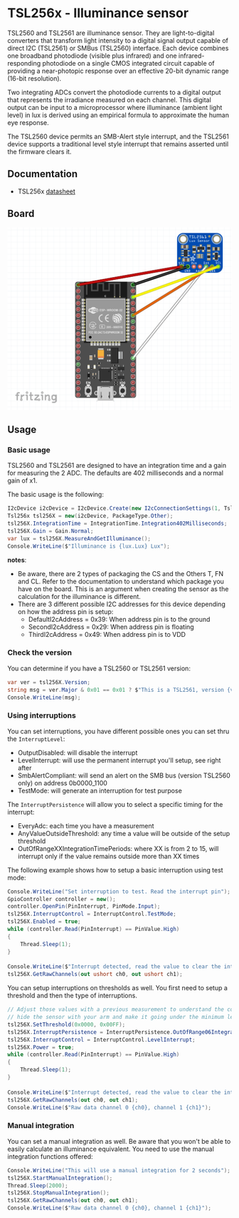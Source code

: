 # TSL256x - Illuminance sensor

TSL2560 and TSL2561 are illuminance sensor. They are light-to-digital converters that transform light intensity to a digital signal output capable of direct I2C (TSL2561) or
SMBus (TSL2560) interface. Each device combines one broadband photodiode (visible plus infrared) and one infrared-responding photodiode on a single CMOS integrated circuit capable of providing a near-photopic response over an effective 20-bit dynamic range (16-bit resolution).

Two integrating ADCs convert the photodiode currents to a digital output that represents the irradiance measured on each channel. This digital output can be input to a microprocessor where illuminance (ambient light level) in lux is derived using an empirical formula to approximate the human eye response.

The TSL2560 device permits an SMB-Alert style interrupt, and the TSL2561 device supports a traditional level style interrupt that remains asserted until the firmware
clears it.

## Documentation

- TSL256x [datasheet](https://cdn-shop.adafruit.com/datasheets/TSL2561.pdf)

## Board

![image](https://raw.githubusercontent.com/nanoframework/nanoFramework.IoT.Device/develop/devices/Tsl256x/Tsl256xBoard.png)

## Usage

### Basic usage

TSL2560 and TSL2561 are designed to have an integration time and a gain for measuring the 2 ADC. The defaults are 402 milliseconds and a normal gain of x1.

The basic usage is the following:

```csharp
I2cDevice i2cDevice = I2cDevice.Create(new I2cConnectionSettings(1, Tsl256x.DefaultI2cAddress));
Tsl256x tsl256X = new(i2cDevice, PackageType.Other);
tsl256X.IntegrationTime = IntegrationTime.Integration402Milliseconds;
tsl256X.Gain = Gain.Normal;
var lux = tsl256X.MeasureAndGetIlluminance();
Console.WriteLine($"Illuminance is {lux.Lux} Lux");
```

**notes**:

- Be aware, there are 2 types of packaging the CS and the Others T, FN and CL. Refer to the documentation to understand which package you have on the board. This is an argument when creating the sensor as the calculation for the illuminance is different.
- There are 3 different possible I2C addresses for this device depending on how the address pin is setup:
  - DefaultI2cAddress = 0x39: When address pin is to the ground
  - SecondI2cAddress = 0x29: When address pin is floating
  - ThirdI2cAddress = 0x49: When address pin is to VDD

### Check the version

You can determine if you have a TSL2560 or TSL2561 version:

```csharp
var ver = tsl256X.Version;
string msg = ver.Major & 0x01 == 0x01 ? $"This is a TSL2561, version {ver}" : $"This is a TSL2560, version {ver}";
Console.WriteLine(msg);
```

### Using interruptions

You can set interruptions, you have different possible ones you can set thru the `InterruptLevel`:

- OutputDisabled: will disable the interrupt
- LevelInterrupt: will use the permanent interrupt you'll setup, see right after
- SmbAlertCompliant: will send an alert on the SMB bus (version TSL2560 only) on address 0b0000_1100
- TestMode: will generate an interruption for test purpose

The `InterruptPersistence` will allow you to select a specific timing for the interrupt:

- EveryAdc: each time you have a measurement
- AnyValueOutsideThreshold: any time a value will be outside of the setup threshold
- OutOfRangeXXIntegrationTimePeriods: where XX is from 2 to 15, will interrupt only if the value remains outside more than XX times

The following example shows how to setup a basic interruption using test mode:

```csharp
Console.WriteLine("Set interruption to test. Read the interrupt pin");
GpioController controller = new();
controller.OpenPin(PinInterrupt, PinMode.Input);
tsl256X.InterruptControl = InterruptControl.TestMode;
tsl256X.Enabled = true;
while (controller.Read(PinInterrupt) == PinValue.High)
{
    Thread.Sleep(1);
}

Console.WriteLine($"Interrupt detected, read the value to clear the interrupt");
tsl256X.GetRawChannels(out ushort ch0, out ushort ch1);
```

You can setup interruptions on thresholds as well. You first need to setup a threshold and then the type of interruptions.

```csharp
// Adjust those values with a previous measurement to understand the conditions, find a level where then you can
// hide the sensor with your arm and make it going under the minimum level or vice versa with a lamp
tsl256X.SetThreshold(0x0000, 0x00FF);
tsl256X.InterruptPersistence = InterruptPersistence.OutOfRange06IntegrationTimePeriods;
tsl256X.InterruptControl = InterruptControl.LevelInterrupt;
tsl256X.Power = true;
while (controller.Read(PinInterrupt) == PinValue.High)
{
    Thread.Sleep(1);
}

Console.WriteLine($"Interrupt detected, read the value to clear the interrupt");
tsl256X.GetRawChannels(out ch0, out ch1);
Console.WriteLine($"Raw data channel 0 {ch0}, channel 1 {ch1}");
```

### Manual integration

You can set a manual integration as well. Be aware that you won't be able to easily calculate an illuminance equivalent. You need to use the manual integration functions offered:

```csharp
Console.WriteLine("This will use a manual integration for 2 seconds");
tsl256X.StartManualIntegration();
Thread.Sleep(2000);
tsl256X.StopManualIntegration();
tsl256X.GetRawChannels(out ch0, out ch1);
Console.WriteLine($"Raw data channel 0 {ch0}, channel 1 {ch1}");
```
